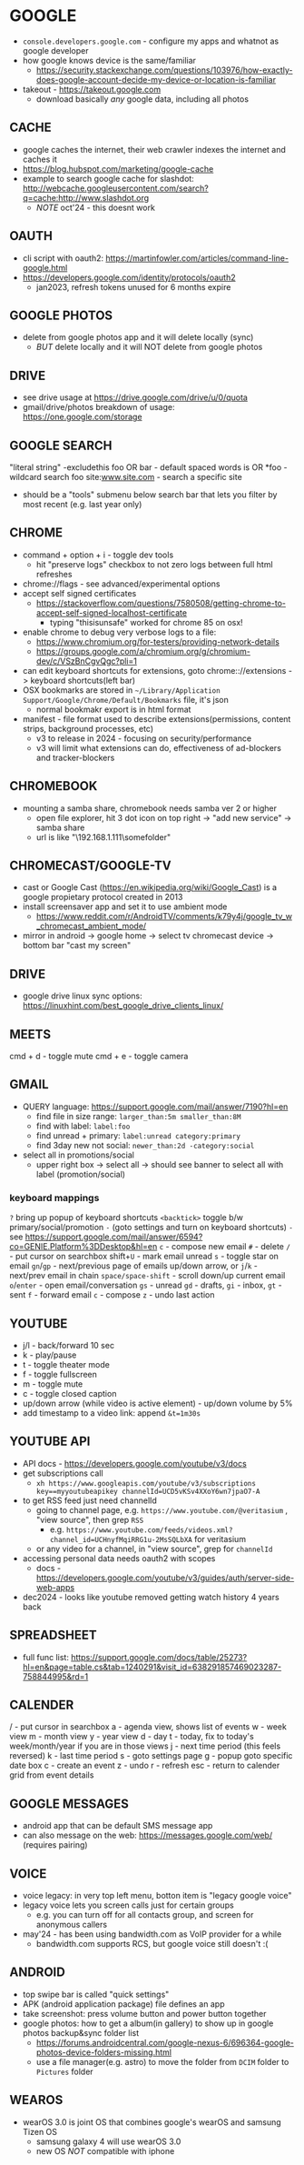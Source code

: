 # GOOGLE
- `console.developers.google.com`     - configure my apps and whatnot as google developer
- how google knows device is the same/familiar
    - https://security.stackexchange.com/questions/103976/how-exactly-does-google-account-decide-my-device-or-location-is-familiar
- takeout - https://takeout.google.com
    - download basically *any* google data, including all photos

## CACHE
- google caches the internet, their web crawler indexes the internet and caches it
- https://blog.hubspot.com/marketing/google-cache
- example to search google cache for slashdot: http://webcache.googleusercontent.com/search?q=cache:http://www.slashdot.org
    - *NOTE* oct'24 - this doesnt work

## OAUTH
- cli script with oauth2: https://martinfowler.com/articles/command-line-google.html
- https://developers.google.com/identity/protocols/oauth2
    - jan2023, refresh tokens unused for 6 months expire

## GOOGLE PHOTOS
- delete from google photos app and it will delete locally (sync)
    - *BUT* delete locally and it will NOT delete from google photos

## DRIVE
- see drive usage at https://drive.google.com/drive/u/0/quota
-  gmail/drive/photos breakdown of usage: https://one.google.com/storage

## GOOGLE SEARCH
"literal string"
-excludethis
foo OR bar              - default spaced words is OR
*foo                    - wildcard search
foo site:www.site.com   - search a specific site
- should be a "tools" submenu below search bar that lets you filter by most recent (e.g. last year only)

## CHROME
- command + option + i   - toggle dev tools
    - hit "preserve logs" checkbox to not zero logs between full html refreshes
- chrome://flags  - see advanced/experimental options
- accept self signed certificates
    - https://stackoverflow.com/questions/7580508/getting-chrome-to-accept-self-signed-localhost-certificate
        - typing "thisisunsafe" worked for chrome 85 on osx!
- enable chrome to debug very verbose logs to a file:
    - https://www.chromium.org/for-testers/providing-network-details
    - https://groups.google.com/a/chromium.org/g/chromium-dev/c/VSzBnCgvQgc?pli=1
- can edit keyboard shortcuts for extensions, goto chrome:://extensions -> keyboard shortcuts(left bar)
- OSX bookmarks are stored in `~/Library/Application Support/Google/Chrome/Default/Bookmarks` file, it's json
    - normal bookmakr export is in html format
- manifest - file format used to describe extensions(permissions, content strips, background processes, etc)
    - v3 to release in 2024 - focusing on security/performance
    - v3 will limit what extensions can do, effectiveness of ad-blockers and tracker-blockers

## CHROMEBOOK
- mounting a samba share, chromebook needs samba ver 2 or higher
    - open file explorer, hit 3 dot icon on top right -> "add new service" -> samba share
    - url is like "\\192.168.1.111\somefolder"

## CHROMECAST/GOOGLE-TV
- cast or Google Cast (https://en.wikipedia.org/wiki/Google_Cast) is a google propietary protocol created in 2013
- install screensaver app and set it to use ambient mode
    - https://www.reddit.com/r/AndroidTV/comments/k79y4j/google_tv_w_chromecast_ambient_mode/
- mirror in android -> google home -> select tv chromecast device -> bottom bar "cast my screen"

## DRIVE
- google drive linux sync options: https://linuxhint.com/best_google_drive_clients_linux/

## MEETS
cmd + d - toggle mute
cmd + e - toggle camera

## GMAIL
- QUERY language: https://support.google.com/mail/answer/7190?hl=en
    - find file in size range: `larger_than:5m smaller_than:8M`
    - find with label: `label:foo`
    - find unread + primary: `label:unread category:primary`
    - find 3day new not social: `newer_than:2d -category:social`
- select all in promotions/social
    - upper right box -> select all -> should see banner to select all with label (promotion/social)
### keyboard mappings
`?` bring up popup of keyboard shortcuts
`<backtick>` toggle b/w primary/social/promotion
`-` (goto settings and turn on keyboard shortcuts)
`-` see https://support.google.com/mail/answer/6594?co=GENIE.Platform%3DDesktop&hl=en
`c` - compose new email
`#` - delete
`/` - put cursor on searchbox
shift+`U` - mark email unread
`s` - toggle star on email
`gn`/`gp` - next/previous page of emails
up/down arrow, or `j`/`k`    - next/prev email in chain
`space/space-shift`   - scroll down/up current email
`o`/`enter` - open email/conversation
`gs` - unread
`gd` - drafts,
`gi` - inbox,
`gt` - sent
`f` - forward email
`c` - compose
`z` - undo last action

## YOUTUBE
- j/l - back/forward 10 sec
- k - play/pause
- t - toggle theater mode
- f - toggle fullscreen
- m - toggle mute
- c - toggle closed caption
- up/down arrow (while video is active element) - up/down volume by 5%
- add timestamp to a video link: append `&t=1m30s`

## YOUTUBE API
- API docs - https://developers.google.com/youtube/v3/docs
- get subscriptions call
   - `xh https://www.googleapis.com/youtube/v3/subscriptions key==myyoutubeapikey channelId=UCD5vKSv4XXoY6wn7jpaO7-A`
- to get RSS feed just need channelId 
    - going to channel page, e.g. `https://www.youtube.com/@veritasium` , "view source", then grep `RSS`
        - e.g. `https://www.youtube.com/feeds/videos.xml?channel_id=UCHnyfMqiRRG1u-2MsSQLbXA` for veritasium
    - or any video for a channel, in "view source", grep for `channelId`
- accessing personal data needs oauth2 with scopes
    - docs - https://developers.google.com/youtube/v3/guides/auth/server-side-web-apps
- dec2024 - looks like youtube removed getting watch history 4 years back

## SPREADSHEET
- full func list: https://support.google.com/docs/table/25273?hl=en&page=table.cs&tab=1240291&visit_id=638291857469023287-758844995&rd=1

## CALENDER
/ - put cursor in searchbox
a - agenda view, shows list of events
w - week view
m - month view
y - year view
d - day
t - today, fix to today's week/month/year if you are in those views
j - next time period (this feels reversed)
k - last time period
s - goto settings page
g - popup goto specific date box
c - create an event
z - undo
r - refresh
esc - return to calender grid from event details

## GOOGLE MESSAGES
- android app that can be default SMS message app
- can also message on the web: https://messages.google.com/web/ (requires pairing)

## VOICE
- voice legacy: in very top left menu, botton item is "legacy google voice"
- legacy voice lets you screen calls just for certain groups
    - e.g. you can turn off for all contacts group, and screen for anonymous callers
- may'24 - has been using bandwidth.com as VoIP provider for a while
    - bandwidth.com supports RCS, but google voice still doesn't :(

## ANDROID
- top swipe bar is called "quick settings"
- APK (android application package) file defines an app
- take screenshot: press volume button and power button together
- google photos: how to get a album(in gallery) to show up in google photos backup&sync folder list
    - https://forums.androidcentral.com/google-nexus-6/696364-google-photos-device-folders-missing.html
    - use a file manager(e.g. astro) to move the folder from `DCIM` folder to `Pictures` folder

## WEAROS
- wearOS 3.0 is joint OS that combines google's wearOS and samsung Tizen OS
    - samsung galaxy 4 will use wearOS 3.0
    - new OS *NOT* compatible with iphone
